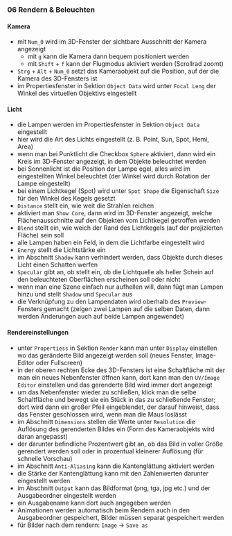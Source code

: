 ### 06 Rendern & Beleuchten

#### Kamera
- mit `Num_0` wird im 3D-Fenster der sichtbare Ausschnitt der Kamera angezeigt
  - mit `g` kann die Kamera dann bequem positioniert werden
  - mit `Shift` + `f` kann der Flugmodus aktiviert werden (Scrollrad zoomt)
- `Strg` + `Alt` + `Num_0` setzt das Kameraobjekt auf die Position, auf der die Kamera des 3D-Fensters ist
- im Propertiesfenster in Sektion `Object Data` wird unter `Focal Leng` der Winkel des virtuellen Objektivs eingestellt

#### Licht
- die Lampen werden im Propertiesfenster in Sektion `Object Data` eingestellt
 - hier wird die Art des Lichts eingestellt (z. B. Point, Sun, Spot, Hemi, Area)
- wenn man bei Punktlicht die Checkbox `Sphere` aktiviert, dann wird ein Kreis im 3D-Fenster angezeigt, in dem Objekte beleuchtet werden
- bei Sonnenlicht ist die Position der Lampe egel, alles wird im eingestellten Winkel beleuchtet (der Winkel wird durch Rotation der Lampe eingestellt)
- bei einem Lichtkegel (Spot) wird unter `Spot Shape` die Eigenschaft `Size` für den Winkel des Kegels gesetzt
 - `Distance` stellt ein, wie weit die Strahlen reichen
 - aktiviert man `Show Core`, dann wird im 3D-Fenster angezeigt, welche Flächenausschnitte auf den Objekten vom Lichtkegel getroffen werden
 - `Blend` stellt ein, wie weich der Rand des Lichtkegels (auf der projizierten Fläche) sein soll
- alle Lampen haben ein Feld, in dem die Lichtfarbe eingestellt wird
- `Energy` stellt die Lichtstärke ein
- im Abschnitt `Shadow` kann verhindert werden, dass Objekte durch dieses Licht einen Schatten werfen
- `Specular` gibt an, ob stellt ein, ob die Lichtquelle als heller Schein auf den beleuchteten Oberflächen erscheinen soll oder nicht
- wenn man eine Szene einfach nur aufhellen will, dann fügt man Lampen hinzu und stellt `Shadow` und `Specular` aus
- die Verknüpfung zu den Lampendaten wird oberhalb des `Preview`-Fensters gemacht (zeigen zwei Lampen auf die selben Daten, dann werden Änderungen auch auf beide Lampen angewendet)

#### Rendereinstellungen
- unter `Propertiess` in Sektion `Render` kann man unter `Display` einstellen wo das geränderte Bild angezeigt werden soll (neues Fenster, Image-Editor oder Fullscreen)
- in der oberen rechten Ecke des 3D-Fensters ist eine Schaltfläche mit der man ein neues Nebenfenster öffnen kann, dort kann man den `UV/Image Editor` einstellen und das gerenderte Bild wird immer dort angezeigt
 - um das Nebenfenster wieder zu schließen, klick man die selbe Schaltfläche und bewegt sie ein Stück in das zu schließende Fenster; dort wird dann ein großer Pfeil eingeblendet, der darauf hinweist, dass das Fenster geschlossen wird, wenn man die Maus loslässt
- im Abschnitt `Dimensions` stellen die Werte unter `Resolution` die Auflösung des gerenderten Bildes ein (Form des Kameraobjekts wird daran angepasst)
 - der darunter befindliche Prozentwert gibt an, ob das Bild in voller Größe gerendert werden soll oder in prozentual kleinerer Auflösung (für schnelle Vorschau)
- im Abschnitt `Anti-Aliasing` kann die Kantenglättung aktiviert werden
 - die Stärke der Kantenglättung kann mit den Zahlenwerten darunter eingestellt werden
- im Abschnitt `Output` kann das Bildformat (png, tga, jpg etc.) und der Ausgabeordner eingestellt werden
 - ein Ausgabename kann dort auch angegeben werden
- Animationen werden automatisch beim Rendern auch in den Ausgabeordner gespeichert, Bilder müssen separat gespeichert werden
 - für Bilder nach dem rendern: `Image` -> `Save as`
